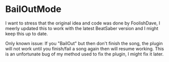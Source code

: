 # BailOutMode
I want to stress that the original idea and code was done by FoolishDave, I meerly updated this to work with the latest BeatSaber version and I might keep this up to date.

Only known issue:
If you "BailOut" but then don't finish the song, the plugin will not work until you finish/fail a song again then will resume working.
This is an unfortunate bug of my method used to fix the plugin, I might fix it later. 
